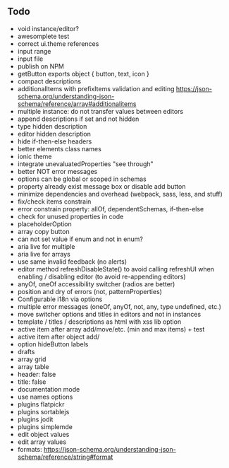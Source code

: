## Todo

- void instance/editor?
- awesomplete test
- correct ui.theme references
- input range
- input file
- publish on NPM
- getButton exports object { button, text, icon }
- compact descriptions
- additionalItems with prefixItems validation and editing https://json-schema.org/understanding-json-schema/reference/array#additionalitems
- multiple instance: do not transfer values between editors
- append descriptions if set and not hidden
- type hidden description
- editor hidden description
- hide if-then-else headers
- better elements class names
- ionic theme
- integrate unevaluatedProperties "see through"
- better NOT error messages
- options can be global or scoped in schemas
- property already exist message box or disable add button
- minimize dependencies and overhead (webpack, sass, less, and stuff)
- fix/check items constrain
- error constrain property: allOf, dependentSchemas, if-then-else
- check for unused properties in code
- placeholderOption
- array copy button
- can not set value if enum and not in enum?
- aria live for multiple
- aria live for arrays
- use same invalid feedback (no alerts)
- editor method refreshDisableState() to avoid calling refreshUI when enabling / disabling editor (to avoid re-appending editors)
- anyOf, oneOf accessibility switcher (radios are better)
- position and dry of errors (not, patternProperties)
- Configurable i18n via options
- multiple error messages (oneOf, anyOf, not, any, type undefined, etc.)
- move switcher options and titles in editors and not in instances
- template / titles / descriptions as html with xss lib option
- active item after array add/move/etc. (min and max items) + test
- active item after object add/
- option hideButton labels
- drafts
- array grid
- array table
- header: false
- title: false
- documentation mode
- use names options
- plugins flatpickr
- plugins sortablejs
- plugins jodit
- plugins simplemde
- edit object values
- edit array values
- formats: https://json-schema.org/understanding-json-schema/reference/string#format

